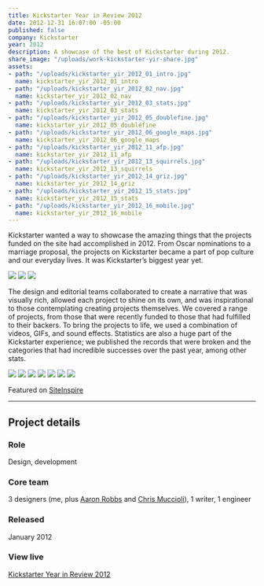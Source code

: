 ```yaml
---
title: Kickstarter Year in Review 2012
date: 2012-12-31 16:07:00 -05:00
published: false
company: Kickstarter
year: 2012
description: A showcase of the best of Kickstarter during 2012.
share_image: "/uploads/work-kickstarter-yir-share.jpg"
assets:
- path: "/uploads/kickstarter_yir_2012_01_intro.jpg"
  name: kickstarter_yir_2012_01_intro
- path: "/uploads/kickstarter_yir_2012_02_nav.jpg"
  name: kickstarter_yir_2012_02_nav
- path: "/uploads/kickstarter_yir_2012_03_stats.jpg"
  name: kickstarter_yir_2012_03_stats
- path: "/uploads/kickstarter_yir_2012_05_doublefine.jpg"
  name: kickstarter_yir_2012_05_doublefine
- path: "/uploads/kickstarter_yir_2012_06_google_maps.jpg"
  name: kickstarter_yir_2012_06_google_maps
- path: "/uploads/kickstarter_yir_2012_11_afp.jpg"
  name: kickstarter_yir_2012_11_afp
- path: "/uploads/kickstarter_yir_2012_13_squirrels.jpg"
  name: kickstarter_yir_2012_13_squirrels
- path: "/uploads/kickstarter_yir_2012_14_griz.jpg"
  name: kickstarter_yir_2012_14_griz
- path: "/uploads/kickstarter_yir_2012_15_stats.jpg"
  name: kickstarter_yir_2012_15_stats
- path: "/uploads/kickstarter_yir_2012_16_mobile.jpg"
  name: kickstarter_yir_2012_16_mobile
---
```


Kickstarter wanted a way to showcase the amazing things that the projects funded on the site had accomplished in 2012. From Oscar nominations to a marriage proposal, the projects on Kickstarter became a part of pop culture and our everyday lives. It was Kickstarter’s biggest year yet.

<div class="jh-text-cms__img jh-text-cms__img--full-width">
  <img src="/uploads/kickstarter_yir_2012_01_intro.jpg">
  <img src="/uploads/kickstarter_yir_2012_02_nav.jpg">
  <img src="/uploads/kickstarter_yir_2012_03_stats.jpg">
</div>

The design and editorial teams collaborated to create a narrative that was visually rich, allowed each project to shine on its own, and was inspirational to those contemplating creating projects themselves. We covered a range of projects, from those that were recently funded to those that had fulfilled to their backers. To bring the projects to life, we used a combination of videos, GIFs, and sound effects. Statistics are also a huge part of the Kickstarter experience; we published the records that were broken and the categories that had incredible successes over the past year, among other stats.

<div class="jh-text-cms__img jh-text-cms__img--full-width">
  <img src="/uploads/kickstarter_yir_2012_05_doublefine.jpg">
  <img src="/uploads/kickstarter_yir_2012_06_google_maps.jpg">
  <img src="/uploads/kickstarter_yir_2012_11_afp.jpg">
  <img src="/uploads/kickstarter_yir_2012_13_squirrels.jpg">
  <img src="/uploads/kickstarter_yir_2012_14_griz.jpg">
  <img src="/uploads/kickstarter_yir_2012_15_stats.jpg">
  <img src="/uploads/kickstarter_yir_2012_16_mobile.jpg">
</div>

Featured on [SiteInspire](http://www.siteinspire.com/websites/3105-the-best-of-kickstarter-2012)


---


## Project details

<div class="jh-text-cms__project-details">
    <div>
        <h3>Role</h3>
    </div>
    <div>
        <p>Design, development</p>
    </div>
    <div>
        <h3>Core team</h3>
    </div>
    <div>
        <p>3 designers (me, plus <a href="http://aaronrobbs.com">Aaron Robbs</a> and <a href="https://chrismuccioli.com">Chris Muccioli</a>), 1 writer, 1 engineer</p>
    </div>
    <div>
        <h3>Released</h3>
    </div>
    <div>
        <p>January 2012</p>
    </div>
    <div>
        <h3>View live</h3>
    </div>
    <div>
        <p><a href="http://kickstarter.com/year/2012" target="_blank">Kickstarter Year in Review 2012</a></p>
    </div>
</div>
